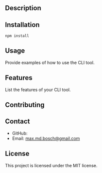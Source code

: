 
# 

## Description


## Installation
```
npm install 
```

## Usage
Provide examples of how to use the CLI tool.

## Features
List the features of your CLI tool.

## Contributing


## Contact
- GitHub: [](https://github.com/)
- Email: [max.md.bosch@gmail.com](mailto:max.md.bosch@gmail.com)

## License
This project is licensed under the MIT license.

